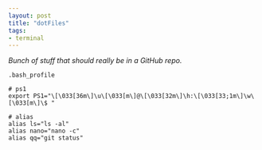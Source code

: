 ```yaml
---
layout: post
title: "dotFiles"
tags:
- terminal
---
```


_Bunch of stuff that should really be in a GitHub repo._


`.bash_profile`

    # ps1
    export PS1="\[\033[36m\]\u\[\033[m\]@\[\033[32m\]\h:\[\033[33;1m\]\w\[\033[m\]\$ "
  
    # alias
    alias ls="ls -al"
    alias nano="nano -c"
    alias qq="git status"